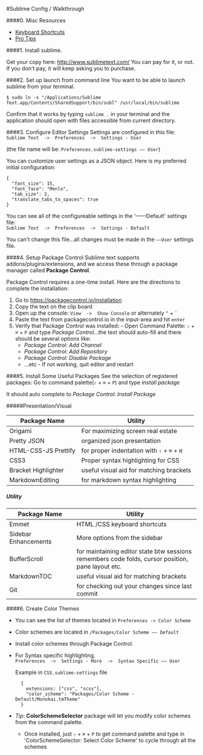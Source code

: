 #Sublime Config / Walkthrough

####0. Misc Resources
 - [Keyboard Shortcuts](./keyboard-shortcuts.md)
 - [Pro Tips](./protips.md)

####1. Install sublime.

  Get your copy here: http://www.sublimetext.com/
  You can pay for it, or not. If you don't pay, it will keep asking you to purchase.

####2. Set up launch from command line
  You want to be able to launch sublime from your terminal.

  ```
  $ sudo ln -s "/Applications/Sublime Text.app/Contents/SharedSupport/bin/subl" /usr/local/bin/sublime
  ```

  Confirm that it works by typing `sublime .` in your terminal and the application should open with files accessible from current directory.

####3. Configure Editor Settings
  Settings are configured in this file:  
  `Sublime Text  ->  Preferences  ->  Settings - User`
  
  (the file name will be: `Preferences.sublime-settings –– User`)
  
  You can customize user settings as a JSON object. Here is my preferred initial configuration:
  ```
  {
    "font_size": 15,
    "font_face": "Menlo",
    "tab_size": 2,
    "translate_tabs_to_spaces": true
  }

  ```

  You can see all of the configureable settings in the '——Default' settings file:  
  `Sublime Text  ->  Preferences  ->  Settings - Default`

  You can't change this file...all changes must be made in the `——User` settings file. 

####4. Setup Package Control
  Sublime text supports addons/plugins/extensions, and we access these through a package manager called **Package Control**.

  Package Control requires a one-time install. Here are the directions to complete the installation:

  1. Go to https://packagecontrol.io/installation
  2. Copy the text on the clip board
  3. Open up the console: `View  ->  Show Console` or alternately `^` + `` ` ``
  4. Paste the text from packagecontrol.io in the input-area and hit `enter`
  5. Verify that Package Control was installed:
    - Open Command Palette:  `⇧` + `⌘` + `P` and type *Package Control*...the text should auto-fill and there should be several options like:
      - *Package Control: Add Channel*
      - *Package Control: Add Repository*
      - *Package Control: Disable Package*
      - ...etc
    - If not working, quit editor and restart

####5. Install Some Useful Packages
  See the selection of registered packages: Go to command palette(`⇧` + `⌘` + `P`) and type *install package*

  It should auto complete to *Package Control: Install Package*
  
#####Presentation/Visual

|  Package Name           |     Utility                                 |
|-------------------------|  -----------------------                    |
|  Origami                |  For maximizing screen real estate          |
|  Pretty JSON            | organized json presentation                  |
|  HTML-CSS-JS Prettify   | for proper indentation with `⇧` + `⌘` + `H` | 
|   CSS3                  | Proper syntax highlighting for CSS          |
|   Bracket Highlighter   | useful visual aid for matching brackets     |
|   MarkdownEditing       | for markdown syntax highlighting            |


 
##### Utility
|  Package Name           |     Utility                                    |
|-------------------------|  --------------------------------------------   |
|  Emmet                  | HTML /CSS keyboard shortcuts                    |
|  Sidebar Enhancements   | More options from the sidebar                   | 
|   BufferScroll          | for maintaining editor state btw sessions <br/>                            remembers code folds, cursor position, </br>                            pane layout etc.                                |
|   MarkdownTOC           | useful visual aid for matching brackets         |
|  Git                    | for checking out your changes since last commit |

####6. Create Color Themes
  - You can see the list of themes located in  `Preferences -> Color Scheme`
    
  - Color schemes are located in `/Packages/Color Scheme –– Default`  
  
  - Install color schemes through Package Control.
  
  - For Syntax specific highlighting.  
    `Preferences  ->  Settings - More  ->  Syntax Specific –– User`
      
    Example in `CSS.sublime-settings` file
    ```
      {
        extensions: ["css", "scss"],
        "color_scheme": "Packages/Color Scheme - Default/Monokai.tmTheme"
      }
    ```

  - *Tip*: **ColorSchemeSelector** package will let you modify color schemes from the command palette.
    - Once installed, just `⇧` + `⌘` + `P` to get command palette and type in 'ColorSchemeSelector: Select Color Scheme' to cycle through all the schemes
  


